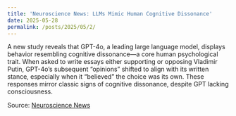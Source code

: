 ```yaml
---
title: 'Neuroscience News: LLMs Mimic Human Cognitive Dissonance'
date: 2025-05-28
permalink: /posts/2025/05/2/
---
```


A new study reveals that GPT-4o, a leading large language model, displays behavior resembling cognitive dissonance—a core human psychological trait. When asked to write essays either supporting or opposing Vladimir Putin, GPT-4o’s subsequent “opinions” shifted to align with its written stance, especially when it “believed” the choice was its own. These responses mirror classic signs of cognitive dissonance, despite GPT lacking consciousness.

Source: [Neuroscience News](https://neurosciencenews.com/llms-ai-cognitive-dissonance-29150/)
